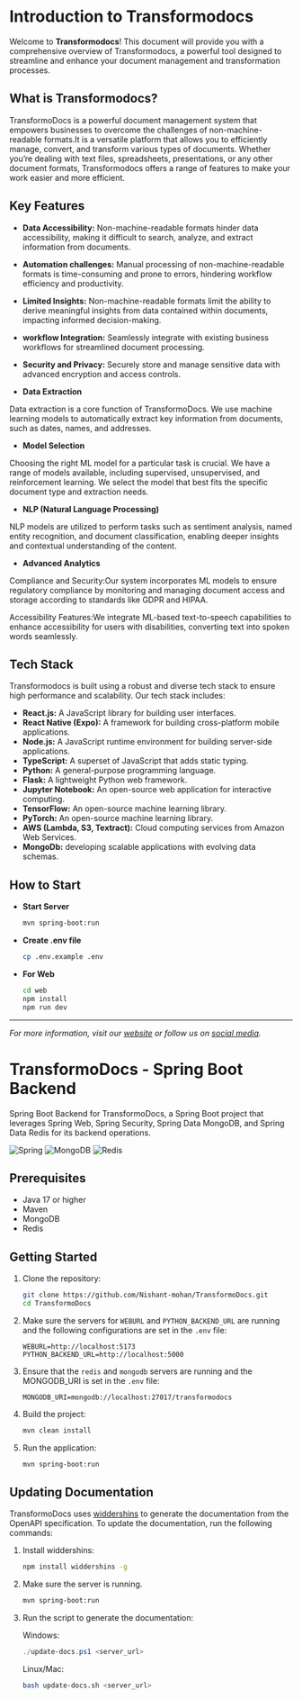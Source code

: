 # Introduction to Transformodocs

Welcome to **Transformodocs**! This document will provide you with a comprehensive overview of Transformodocs, a powerful tool designed to streamline and enhance your document management and transformation processes.

## What is Transformodocs?

TransformoDocs is a powerful document management system that empowers businesses to overcome the challenges of non-machine-readable formats.It is a versatile platform that allows you to efficiently manage, convert, and transform various types of documents. Whether you’re dealing with text files, spreadsheets, presentations, or any other document formats, Transformodocs offers a range of features to make your work easier and more efficient.

## Key Features

- **Data Accessibility:** Non-machine-readable formats hinder data accessibility, making it difficult to search, analyze, and extract information from documents.
- **Automation challenges:** Manual processing of non-machine-readable formats is time-consuming and prone to errors, hindering workflow efficiency and productivity.
- **Limited Insights:** Non-machine-readable formats limit the ability to derive meaningful insights from data contained within documents, impacting informed decision-making.
- **workflow Integration:** Seamlessly integrate with existing business workflows for streamlined document processing.
- **Security and Privacy:** Securely store and manage sensitive data with advanced encryption and access controls.

- **Data Extraction**

Data extraction is a core function of TransformoDocs. We use machine learning models to automatically extract key information from documents, such as dates, names, and addresses.

- **Model Selection**

Choosing the right ML model for a particular task is crucial. We have a range of models available, including supervised, unsupervised, and reinforcement learning. We select the model that best fits the specific document type and extraction needs.

- **NLP (Natural Language Processing)**

NLP models are utilized to perform tasks such as sentiment analysis, named entity recognition, and document classification, enabling deeper insights and contextual understanding of the content.

- **Advanced Analytics**

Compliance and Security:Our system incorporates ML models to ensure regulatory compliance by monitoring and managing document access and storage according to standards like GDPR and HIPAA.

 Accessibility Features:We integrate ML-based text-to-speech capabilities to enhance accessibility for users with disabilities, converting text into spoken words seamlessly.



## Tech Stack

Transformodocs is built using a robust and diverse tech stack to ensure high performance and scalability. Our tech stack includes:

- **React.js:** A JavaScript library for building user interfaces.
- **React Native (Expo):** A framework for building cross-platform mobile applications.
- **Node.js:** A JavaScript runtime environment for building server-side applications.
- **TypeScript:** A superset of JavaScript that adds static typing.
- **Python:** A general-purpose programming language.
- **Flask:** A lightweight Python web framework.
- **Jupyter Notebook:** An open-source web application for interactive computing.
- **TensorFlow:** An open-source machine learning library.
- **PyTorch:** An open-source machine learning library.
- **AWS (Lambda, S3, Textract):** Cloud computing services from Amazon Web Services.
- **MongoDb:** developing scalable applications with evolving data schemas.


## How to Start

- **Start Server**
  ```bash
  mvn spring-boot:run
  ```

- **Create .env file**
  ```bash
  cp .env.example .env
  ```

- **For Web**
  ```bash
  cd web
  npm install
  npm run dev
  ```

---

*For more information, visit our [website](https://docs.google.com/presentation/d/1DPhbXj-Dd6qpzB5iwH1Nh-SyKn0wYqMf/edit?usp=drive_link&ouid=117197762259622512565&rtpof=true&sd=true) or follow us on [social media](#).*

# TransformoDocs - Spring Boot Backend

Spring Boot Backend for TransformoDocs, a Spring Boot project that leverages Spring Web, Spring Security, Spring Data MongoDB, and Spring Data Redis for its backend operations.

![Spring](https://img.shields.io/badge/spring-%236DB33F.svg?style=for-the-badge&logo=spring&logoColor=white)
![MongoDB](https://img.shields.io/badge/MongoDB-%234ea94b.svg?style=for-the-badge&logo=mongodb&logoColor=white)
![Redis](https://img.shields.io/badge/redis-%23DD0031.svg?style=for-the-badge&logo=redis&logoColor=white)

## Prerequisites

- Java 17 or higher
- Maven
- MongoDB
- Redis

## Getting Started

1. Clone the repository:
    ```sh
    git clone https://github.com/Nishant-mohan/TransformoDocs.git
    cd TransformoDocs
    ```

2. Make sure the servers for `WEBURL` and `PYTHON_BACKEND_URL` are running and the following configurations are set in the `.env` file:
    ```env
    WEBURL=http://localhost:5173
    PYTHON_BACKEND_URL=http://localhost:5000
    ```

3. Ensure that the `redis` and `mongodb` servers are running and the MONGODB_URI is set in the `.env` file:
    ```env
    MONGODB_URI=mongodb://localhost:27017/transformodocs
    ```

4. Build the project:
    ```sh
    mvn clean install
    ```

5. Run the application:
    ```sh
    mvn spring-boot:run
    ```

## Updating Documentation

TransformoDocs uses [widdershins](https://github.com/Mermade/widdershins) to generate the documentation from the OpenAPI specification. To update the documentation, run the following commands:

1. Install widdershins:
    ```sh
    npm install widdershins -g
    ```

2. Make sure the server is running.
    ```sh
    mvn spring-boot:run
    ```

3. Run the script to generate the documentation:

    Windows:
    ```powershell
    ./update-docs.ps1 <server_url>
    ```

    Linux/Mac:
    ```bash
    bash update-docs.sh <server_url>
    ```